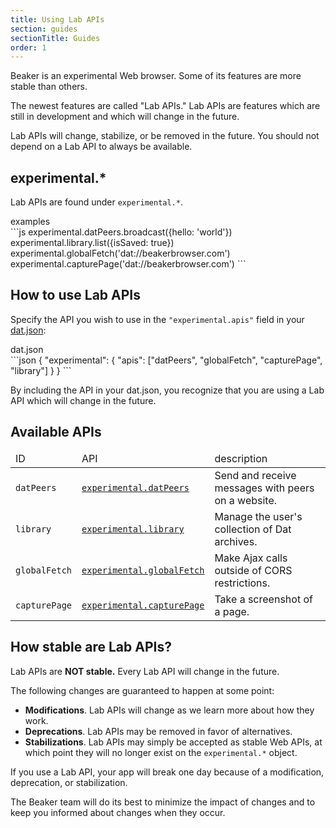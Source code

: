 ```yaml
---
title: Using Lab APIs
section: guides
sectionTitle: Guides
order: 1
---
```


Beaker is an experimental Web browser.
Some of its features are more stable than others.

The newest features are called "Lab APIs."
Lab APIs are features which are still in development and which will change in the future.

<aside class="tip">
  <div class="tip-heading">
    <span class="fa fa-exclamation-triangle"></span>
  </div>

  <p class="tip-content">
    Lab APIs will change, stabilize, or be removed in the future. You should not depend on a Lab API to always be available. 
  </p>
</aside>

## experimental.*

Lab APIs are found under `experimental.*`.

<figcaption class="code">examples</figcaption>
```js
experimental.datPeers.broadcast({hello: 'world'})
experimental.library.list({isSaved: true})
experimental.globalFetch('dat://beakerbrowser.com')
experimental.capturePage('dat://beakerbrowser.com')
```

## How to use Lab APIs

Specify the API you wish to use in the `"experimental.apis"` field in your [dat.json](/docs/apis/manifest.html):

<figcaption class="code">dat.json</figcaption>
```json
{
  "experimental": {
    "apis": ["datPeers", "globalFetch", "capturePage", "library"]
  }
}
```

By including the API in your dat.json, you recognize that you are using a Lab API which will change in the future.

## Available APIs

<table>
  <thead>
    <tr>
      <td>ID</td>
      <td>API</td>
      <td>description</td>
    </tr>
  </thead>
  <tbody>
    <tr>
      <td><code>datPeers</code></td>
      <td><a href="/docs/apis/experimental-datpeers.html"><code>experimental.datPeers</code></a></td>
      <td>Send and receive messages with peers on a website.</td>
    </tr>
    <tr>
      <td><code>library</code></td>
      <td><a href="/docs/apis/experimental-library.html"><code>experimental.library</code></a></td>
      <td>Manage the user's collection of Dat archives.</td>
    </tr>
    <tr>
      <td><code>globalFetch</code></td>
      <td><a href="/docs/apis/experimental-globalfetch.html"><code>experimental.globalFetch</code></a></td>
      <td>Make Ajax calls outside of CORS restrictions.</td>
    </tr>
    <tr>
      <td><code>capturePage</code></td>
      <td><a href="/docs/apis/experimental-capturepage.html"><code>experimental.capturePage</code></a></td>
      <td>Take a screenshot of a page.</td>
    </tr>
  </tbody>
</table>

## How stable are Lab APIs?

Lab APIs are **NOT stable.**
Every Lab API will change in the future.

The following changes are guaranteed to happen at some point:

 - **Modifications**. Lab APIs will change as we learn more about how they work.
 - **Deprecations**. Lab APIs may be removed in favor of alternatives.
 - **Stabilizations**. Lab APIs may simply be accepted as stable Web APIs, at which point they will no longer exist on the `experimental.*` object.

<aside class="tip">
  <div class="tip-heading">
    <span class="fa fa-exclamation-triangle"></span>
  </div>

  <p class="tip-content">
    If you use a Lab API, your app will break one day because of a modification, deprecation, or stabilization.
  </p>
</aside>

The Beaker team will do its best to minimize the impact of changes and to keep you informed about changes when they occur.